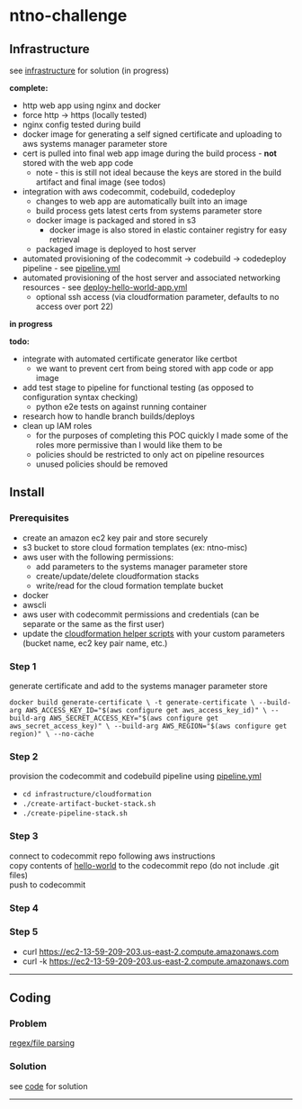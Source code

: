 # ntno-challenge

## Infrastructure
see [infrastructure](https://github.com/ntno/ntno-challenge/tree/master/infrastructure) for solution (in progress)

**complete:**
* http web app using nginx and docker
* force http -> https (locally tested)
* nginx config tested during build 
* docker image for generating a self signed certificate and uploading to aws systems manager parameter store
* cert is pulled into final web app image during the build process - **not** stored with the web app code
  * note - this is still not ideal because the keys are stored in the build artifact and final image (see todos)
* integration with aws codecommit, codebuild, codedeploy
  * changes to web app are automatically built into an image
  * build process gets latest certs from systems parameter store
  * docker image is packaged and stored in s3
    * docker image is also stored in elastic container registry for easy retrieval
  * packaged image is deployed to host server
* automated provisioning of the codecommit -> codebuild -> codedeploy pipeline - see [pipeline.yml](https://github.com/ntno/ntno-challenge/tree/master/infrastructure/cloudformation/cft/pipeline.yml)
* automated provisioning of the host server and associated networking resources - see [deploy-hello-world-app.yml](https://github.com/ntno/ntno-challenge/tree/master/infrastructure/cloudformation/cft/deploy-hello-world-app.yml)
  * optional ssh access (via cloudformation parameter, defaults to no access over port 22)

**in progress**

**todo:**
* integrate with automated certificate generator like certbot
  * we want to prevent cert from being stored with app code or app image
* add test stage to pipeline for functional testing (as opposed to configuration syntax checking)
  * python e2e tests on against running container
* research how to handle branch builds/deploys
* clean up IAM roles 
  * for the purposes of completing this POC quickly I made some of the roles more permissive than I would like them to be
  * policies should be restricted to only act on pipeline resources
  * unused policies should be removed

## Install
### Prerequisites
* create an amazon ec2 key pair and store securely
* s3 bucket to store cloud formation templates (ex: ntno-misc)
* aws user with the following permissions:  
  * add parameters to the systems manager parameter store
  * create/update/delete cloudformation stacks
  * write/read for the cloud formation template bucket
* docker
* awscli
* aws user with codecommit permissions and credentials (can be separate or the same as the first user)
* update the [cloudformation helper scripts](https://github.com/ntno/ntno-challenge/tree/master/infrastructure/cloudformation/) with your custom parameters (bucket name, ec2 key pair name, etc.)  

### Step 1 
generate certificate and add to the systems manager parameter store

`docker build generate-certificate \
   -t generate-certificate \
   --build-arg AWS_ACCESS_KEY_ID="$(aws configure get aws_access_key_id)" \
   --build-arg AWS_SECRET_ACCESS_KEY="$(aws configure get aws_secret_access_key)" \
   --build-arg AWS_REGION="$(aws configure get region)" \
   --no-cache`   

### Step 2
provision the codecommit and codebuild pipeline using [pipeline.yml](https://github.com/ntno/ntno-challenge/tree/master/infrastructure/cloudformation/cft/pipeline.yml)  
* `cd infrastructure/cloudformation`  
* `./create-artifact-bucket-stack.sh`  
* `./create-pipeline-stack.sh`  

### Step 3
connect to codecommit repo following aws instructions  
copy contents of [hello-world](https://github.com/ntno/ntno-challenge/tree/master/infrastructure/hello-world) to the codecommit repo (do not include .git files)  
push to codecommit  

### Step 4 


### Step 5  

* curl https://ec2-13-59-209-203.us-east-2.compute.amazonaws.com
* curl -k https://ec2-13-59-209-203.us-east-2.compute.amazonaws.com
---  

## Coding
### Problem
[regex/file parsing](https://www.hackerrank.com/challenges/validating-credit-card-number/problem)

### Solution
see [code](https://github.com/ntno/ntno-challenge/blob/master/code/validate.py) for solution


---

